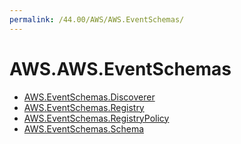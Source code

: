 ```yaml
---
permalink: /44.00/AWS/AWS.EventSchemas/
---
```


# AWS.AWS.EventSchemas



* [AWS.EventSchemas.Discoverer](AWS.EventSchemas.Discoverer.md)
* [AWS.EventSchemas.Registry](AWS.EventSchemas.Registry.md)
* [AWS.EventSchemas.RegistryPolicy](AWS.EventSchemas.RegistryPolicy.md)
* [AWS.EventSchemas.Schema](AWS.EventSchemas.Schema.md)